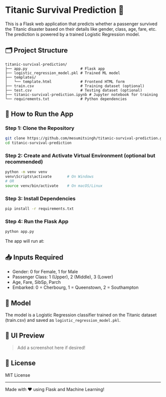 # Titanic Survival Prediction 🚢

This is a Flask web application that predicts whether a passenger survived the Titanic disaster based on their details like gender, class, age, fare, etc. The prediction is powered by a trained Logistic Regression model.

## 🗂 Project Structure

```
titanic-survival-prediction/
├── app.py                        # Flask app
├── logistic_regression_model.pkl # Trained ML model
├── templates/
│   └── template.html             # Frontend HTML form
├── train.csv                     # Training dataset (optional)
├── test.csv                      # Testing dataset (optional)
├── titanic-survival-prediction.ipynb # Jupyter notebook for training
└── requirements.txt              # Python dependencies
```

## 🚀 How to Run the App

### Step 1: Clone the Repository
```bash
git clone https://github.com/mesumitsingh/titanic-survival-prediction.git
cd titanic-survival-prediction
```

### Step 2: Create and Activate Virtual Environment (optional but recommended)
```bash
python -m venv venv
venv\Scripts\activate       # On Windows
# OR
source venv/bin/activate    # On macOS/Linux
```

### Step 3: Install Dependencies
```bash
pip install -r requirements.txt
```

### Step 4: Run the Flask App
```bash
python app.py
```

The app will run at: []()


## 📥 Inputs Required

- Gender: 0 for Female, 1 for Male  
- Passenger Class: 1 (Upper), 2 (Middle), 3 (Lower)  
- Age, Fare, SibSp, Parch  
- Embarked: 0 = Cherbourg, 1 = Queenstown, 2 = Southampton

## 🧠 Model

The model is a Logistic Regression classifier trained on the Titanic dataset (train.csv) and saved as `logistic_regression_model.pkl`.

## 📸 UI Preview

> Add a screenshot here if desired!

## 📜 License

MIT License

---

Made with ❤️ using Flask and Machine Learning!